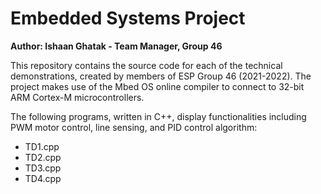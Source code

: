 # Embedded Systems Project
**Author: Ishaan Ghatak - Team Manager, Group 46**

This repository contains the source code for each of the technical demonstrations, created by members of ESP Group 46 (2021-2022).
The project makes use of the Mbed OS online compiler to connect to 32-bit ARM Cortex-M microcontrollers.

The following programs, written in C++, display functionalities including PWM motor control, line sensing, and PID control algorithm:
- TD1.cpp
- TD2.cpp
- TD3.cpp
- TD4.cpp
